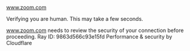 www.zoom.com

Verifying you are human. This may take a few seconds.

www.zoom.com needs to review the security of your connection before proceeding.
Ray ID: 9863d566c93e15fd
Performance & security by Cloudflare
